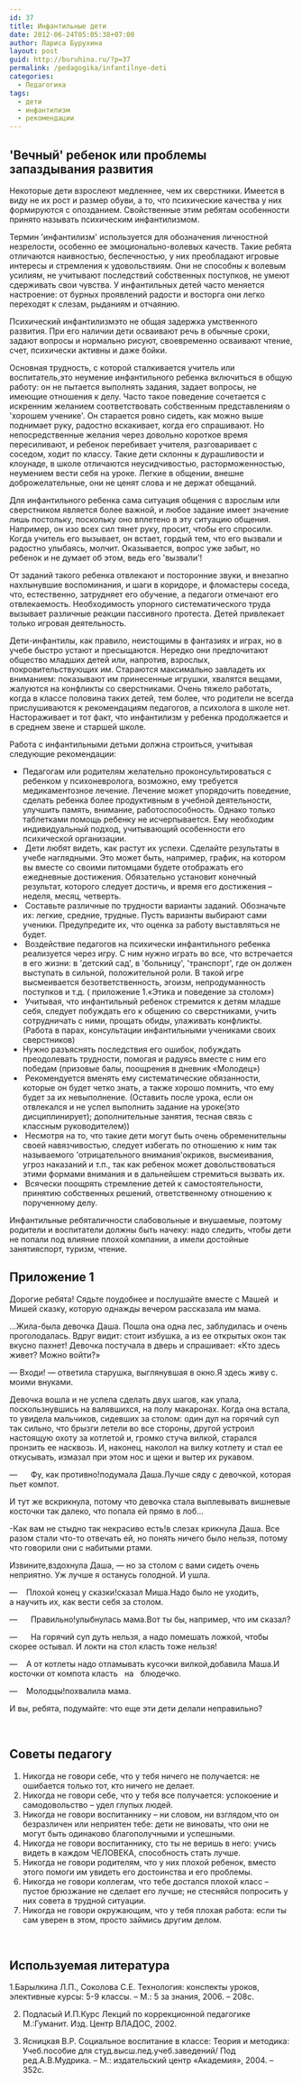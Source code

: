 ```yaml
---
id: 37
title: Инфантильные дети
date: 2012-06-24T05:05:38+07:00
author: Лариса Бурухина
layout: post
guid: http://buruhina.ru/?p=37
permalink: /pedagogika/infantilnye-deti
categories:
  - Педагогика
tags:
  - дети
  - инфантилизм
  - рекомендации
---
```

## 'Вечный' ребенок или проблемы запаздывания развития

Некоторые дети взрослеют медленнее, чем их сверстники. Имеется в виду не их рост и размер обуви, а то, что психические качества у них формируются с опозданием. Свойственные этим ребятам особенности принято называть психическим инфантилизмом.

Термин 'инфантилизм' используется для обозначения личностной незрелости, особенно ее эмоционально-волевых качеств. Такие ребята отличаются наивностью, беспечностью, у них преобладают игровые интересы и стремления к удовольствиям. Они не способны к волевым усилиям, не учитывают последствий собственных поступков, не умеют сдерживать свои чувства. У инфантильных детей часто меняется настроение: от бурных проявлений радости и восторга они легко переходят к слезам, рыданиям и отчаянию.

Психический инфантилизмэто не общая задержка умственного развития. При его наличии дети осваивают речь в обычные сроки, задают вопросы и нормально рисуют, своевременно осваивают чтение, счет, психически активны и даже бойки.  
<!--more-->

  
Основная трудность, с которой сталкивается учитель или воспитатель,это неумение инфантильного ребенка включиться в общую работу: он не пытается выполнять задания, задает вопросы, не имеющие отношения к делу. Часто такое поведение сочетается с искренним желанием соответствовать собственным представлениям о 'хорошем ученике'. Он старается ровно сидеть, как можно выше поднимает руку, радостно вскакивает, когда его спрашивают. Но непосредственные желания через довольно короткое время пересиливают, и ребенок перебивает учителя, разговаривает с соседом, ходит по классу. Такие дети склонны к дурашливости и клоунаде, в школе отличаются неусидчивостью, расторможенностью, неумением вести себя на уроке. Легкие в общении, внешне доброжелательные, они не ценят слова и не держат обещаний.

Для инфантильного ребенка сама ситуация общения с взрослым или сверстником является более важной, и любое задание имеет значение лишь постольку, поскольку оно вплетено в эту ситуацию общения. Например, он изо всех сил тянет руку, просит, чтобы его спросили. Когда учитель его вызывает, он встает, гордый тем, что его вызвали и радостно улыбаясь, молчит. Оказывается, вопрос уже забыт, но ребенок и не думает об этом, ведь его 'вызвали'!

От заданий такого ребенка отвлекают и посторонние звуки, и внезапно нахлынувшие воспоминания, и шаги в коридоре, и фломастеры соседа, что, естественно, затрудняет его обучение, а педагоги отмечают его отвлекаемость. Необходимость упорного систематического труда вызывает различные реакции пассивного протеста. Детей привлекает только игровая деятельность.

Дети-инфантилы, как правило, неистощимы в фантазиях и играх, но в учебе быстро устают и пресыщаются. Нередко они предпочитают общество младших детей или, напротив, взрослых, покровительствующих им. Стараются максимально завладеть их вниманием: показывают им принесенные игрушки, хвалятся вещами, жалуются на конфликты со сверстниками. Очень тяжело работать, когда в классе половина таких детей, тем более, что родители не всегда прислушиваются к рекомендациям педагогов, а психолога в школе нет. Настораживает и тот факт, что инфантилизм у ребенка продолжается и в среднем звене и старшей школе.

Работа с инфантильными детьми должна строиться, учитывая следующие рекомендации:

  * Педагогам или родителям желательно проконсультироваться с ребенком у психоневролога, возможно, ему требуется медикаментозное лечение. Лечение может упорядочить поведение, сделать ребенка более продуктивным в учебной деятельности, улучшить память, внимание, работоспособность. Однако только таблетками помощь ребенку не исчерпывается. Ему необходим индивидуальный подход, учитывающий особенности его психической организации.
  *  Дети любят видеть, как растут их успехи. Сделайте результаты в учебе наглядными. Это может быть, например, график, на котором вы вместе со своими питомцами будете отображать его ежедневные достижения. Обязательно установит конечный результат, которого следует достичь, и время его достижения – неделя, месяц, четверть.
  *  Составьте различные по трудности варианты заданий. Обозначьте их: легкие, средние, трудные. Пусть варианты выбирают сами ученики. Предупредите их, что оценка за работу выставляться не будет.
  *  Воздействие педагогов на психически инфантильного ребенка реализуется через игру. С ним нужно играть во все, что встречается в его жизни: в 'детский сад', в 'больницу', 'транспорт', где он должен выступать в сильной, положительной роли. В такой игре высмеивается безответственность, эгоизм, непродуманность поступков и т.д. ( приложение 1.«Этика и поведение за столом»)
  *  Учитывая, что инфантильный ребенок стремится к детям младше себя, следует побуждать его к общению со сверстниками, учить сотрудничать с ними, прощать обиды, улаживать конфликты. (Работа в парах, консультации инфантильными учениками своих сверстников)
  * Нужно разъяснять последствия его ошибок, побуждать преодолевать трудности, помогая и радуясь вместе с ним его победам (призовые балы, поощрения в дневник «Молодец»)
  *  Рекомендуется вменять ему систематические обязанности, которые он будет четко знать, а также хорошо помнить, что ему будет за их невыполнение. (Оставить после урока, если он отвлекался и не успел выполнить задание на уроке(это дисциплинирует); дополнительные занятия, тесная связь с классным руководителем))
  *  Несмотря на то, что такие дети могут быть очень обременительны своей навязчивостью, следует избегать по отношению к ним так называемого 'отрицательного внимания'окриков, высмеивания, угроз наказаний и т.п., так как ребенок может довольствоваться этими формами внимания и в дальнейшем стремиться вызвать их.
  *  Всячески поощрять стремление детей к самостоятельности, принятию собственных решений, ответственному отношению к порученному делу.

Инфантильные ребяталичности слабовольные и внушаемые, поэтому родители и воспитатели должны быть начеку: надо следить, чтобы дети не попали под влияние плохой компании, а имели достойные занятияспорт, туризм, чтение.

## Приложение 1

Дорогие ребята! Сядьте поудобнее и послушайте вместе с Машей  и Мишей сказку, которую однажды вечером рассказала им мама.

&#8230;Жила-была девочка Даша. Пошла она одна лес, заблудилась и очень проголодалась. Вдруг видит: стоит избушка, а из ее открытых окон так вкусно пахнет! Девочка постучала в дверь и спрашивает: «Кто здесь живет? Можно войти?»

— Входи! — ответила старушка, выглянувшая в окно.Я здесь живу с. моими внуками.

Девочка вошла и не успела сделать двух шагов, как упала, поскользнувшись на валявшихся, на полу макаронах. Когда она встала, то увидела мальчиков, сидевших за столом: один дул на горячий суп так сильно, что брызги летели во все стороны, другой устроил настоящую охоту за котлетой и, громко стуча вилкой, старался пронзить ее насквозь. И, наконец, наколол на вилку котлету и стал ее откусывать, измазал при этом нос и щеки и вытер их рукавом.

&#8212;      Фу, как противно!подумала Даша.Лучше сяду с девочкой, которая пьет компот.

И тут же вскрикнула, потому что девочка стала выплевывать виш­невые косточки так далеко, что попала ей прямо в лоб&#8230;

-Как вам не стыдно так некрасиво есть!в слезах крикнула Даша. Все разом стали что-то отвечать ей, но понять ничего было нельзя, потому что говорили они с набитыми ртами.

Извините,вздохнула Даша, — но за столом с вами сидеть очень неприятно. Уж лучше я останусь голодной. И ушла.

&#8212;    Плохой конец у сказки!сказал Миша.Надо было не уходить,  
а научить их, как вести себя за столом.

&#8212;      Правильно!улыбнулась мама.Вот ты бы, например, что им сказал?

&#8212;      На горячий суп дуть нельзя, а надо помешать ложкой, чтобы скорее остывал. И локти на стол класть тоже нельзя!

&#8212;    А от котлеты надо отламывать кусочки вилкой,добавила Маша.И косточки от компота класть   на   блюдечко.

&#8212;    Молодцы!похвалила мама.

И вы, ребята, подумайте: что еще эти дети делали неправильно?

&nbsp;

## Советы педагогу

  1. Никогда не говори себе, что у тебя ничего не получается: не ошибается только тот, кто ничего не делает.
  2. Никогда не говори себе, что у тебя все получается: успокоение и самодовольство – удел глупых людей.
  3. Никогда не говори воспитаннику – ни словом, ни взглядом,что он безразличен или неприятен тебе: дети не виноваты, что они не могут быть одинаково благополучными и успешными.
  4. Никогда не говори воспитаннику, сто ты не веришь в него: учись видеть в каждом ЧЕЛОВЕКА, способность стать лучше.
  5. Никогда не говори родителям, что у них плохой ребенок, вместо этого помоги им увидеть его достоинства и его проблемы.
  6. Никогда не говори коллегам, что тебе достался плохой класс – пустое брюзжание не сделает его лучше; не стесняйся попросить у них совета в трудной ситуации.
  7. Никогда не говори окружающим, что у тебя плохая работа: если ты сам уверен в этом, просто займись другим делом.

&nbsp;

## Используемая литература

1.Барылкина Л.П., Соколова С.Е. Технология: конспекты уроков, элективные курсы: 5-9 классы. – М.: 5 за знания, 2006. – 208с.

2. Подласый И.П.Курс Лекций по коррекционной педагогике М.:Гуманит. Изд. Центр ВЛАДОС, 2002.

3. Ясницкая В.Р. Социальное воспитание в классе: Теория и методика: Учеб.пособие для студ.высш.пед.учеб.заведений/ Под ред.А.В.Мудрика. – М.: издательский центр «Академия», 2004. – 352с.
